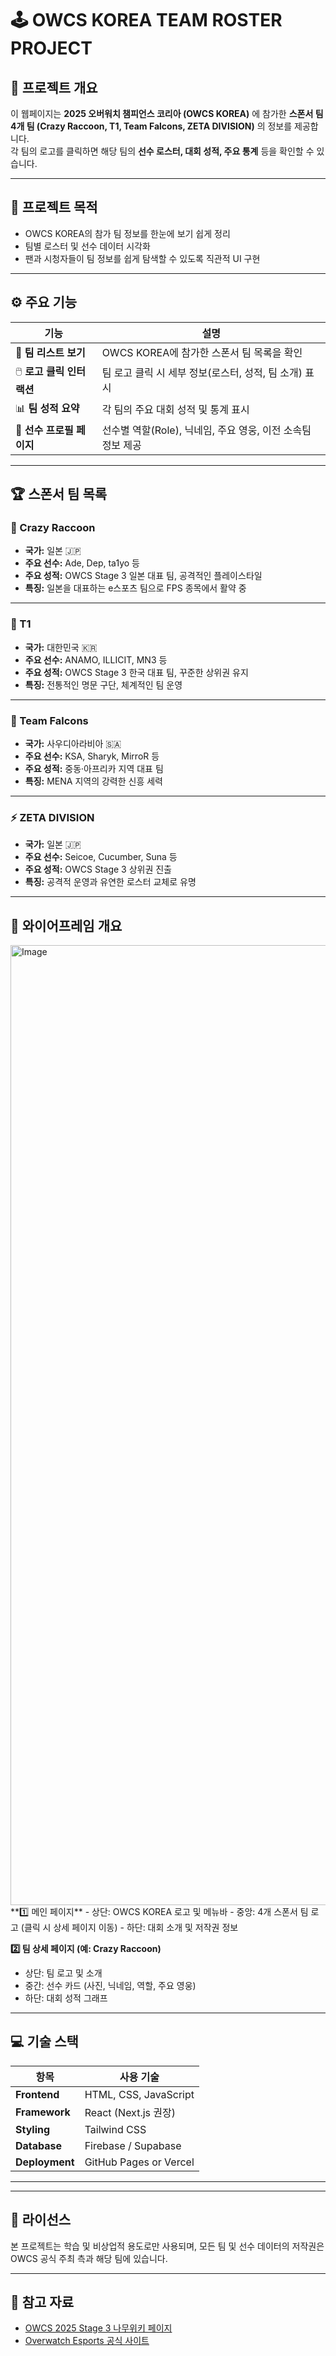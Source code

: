 # 🕹️ OWCS KOREA TEAM ROSTER PROJECT

## 📖 프로젝트 개요
이 웹페이지는 **2025 오버워치 챔피언스 코리아 (OWCS KOREA)** 에 참가한 **스폰서 팀 4개 팀 (Crazy Raccoon, T1, Team Falcons, ZETA DIVISION)** 의 정보를 제공합니다.  
각 팀의 로고를 클릭하면 해당 팀의 **선수 로스터, 대회 성적, 주요 통계** 등을 확인할 수 있습니다.

---

## 🎯 프로젝트 목적
- OWCS KOREA의 참가 팀 정보를 한눈에 보기 쉽게 정리
- 팀별 로스터 및 선수 데이터 시각화
- 팬과 시청자들이 팀 정보를 쉽게 탐색할 수 있도록 직관적 UI 구현

---

## ⚙️ 주요 기능
| 기능 | 설명 |
|------|------|
| 🧩 **팀 리스트 보기** | OWCS KOREA에 참가한 스폰서 팀 목록을 확인 |
| 🖱️ **로고 클릭 인터랙션** | 팀 로고 클릭 시 세부 정보(로스터, 성적, 팀 소개) 표시 |
| 📊 **팀 성적 요약** | 각 팀의 주요 대회 성적 및 통계 표시 |
| 👥 **선수 프로필 페이지** | 선수별 역할(Role), 닉네임, 주요 영웅, 이전 소속팀 정보 제공 |

---

## 🏆 스폰서 팀 목록

### 🦝 Crazy Raccoon
- **국가:** 일본 🇯🇵  
- **주요 선수:** Ade, Dep, ta1yo 등  
- **주요 성적:** OWCS Stage 3 일본 대표 팀, 공격적인 플레이스타일  
- **특징:** 일본을 대표하는 e스포츠 팀으로 FPS 종목에서 활약 중  

---

### 🔴 T1
- **국가:** 대한민국 🇰🇷  
- **주요 선수:** ANAMO, ILLICIT, MN3 등  
- **주요 성적:** OWCS Stage 3 한국 대표 팀, 꾸준한 상위권 유지  
- **특징:** 전통적인 명문 구단, 체계적인 팀 운영  

---

### 🦅 Team Falcons
- **국가:** 사우디아라비아 🇸🇦  
- **주요 선수:** KSA, Sharyk, MirroR 등  
- **주요 성적:** 중동·아프리카 지역 대표 팀  
- **특징:** MENA 지역의 강력한 신흥 세력  

---

### ⚡ ZETA DIVISION
- **국가:** 일본 🇯🇵  
- **주요 선수:** Seicoe, Cucumber, Suna 등  
- **주요 성적:** OWCS Stage 3 상위권 진출  
- **특징:** 공격적 운영과 유연한 로스터 교체로 유명  

---

## 🧱 와이어프레임 개요
<img width="1024" height="1536" alt="Image" src="https://github.com/user-attachments/assets/8677258e-f30c-4267-a9bc-6541a571d5e5" />
**1️⃣ 메인 페이지**
- 상단: OWCS KOREA 로고 및 메뉴바  
- 중앙: 4개 스폰서 팀 로고 (클릭 시 상세 페이지 이동)  
- 하단: 대회 소개 및 저작권 정보

**2️⃣ 팀 상세 페이지 (예: Crazy Raccoon)**
- 상단: 팀 로고 및 소개
- 중간: 선수 카드 (사진, 닉네임, 역할, 주요 영웅)
- 하단: 대회 성적 그래프

---

## 💻 기술 스택
| 항목 | 사용 기술 |
|------|------------|
| **Frontend** | HTML, CSS, JavaScript |
| **Framework** | React (Next.js 권장) |
| **Styling** | Tailwind CSS |
| **Database** | Firebase / Supabase |
| **Deployment** | GitHub Pages or Vercel |

---


---

## 📜 라이선스
본 프로젝트는 학습 및 비상업적 용도로만 사용되며, 모든 팀 및 선수 데이터의 저작권은 OWCS 공식 주최 측과 해당 팀에 있습니다.

---

## 📎 참고 자료
- [OWCS 2025 Stage 3 나무위키 페이지](https://namu.wiki/w/2025%20오버워치%20챔피언스%20코리아%20스테이지%203)
- [Overwatch Esports 공식 사이트](https://overwatch.blizzard.com/ko-kr/esports/)
